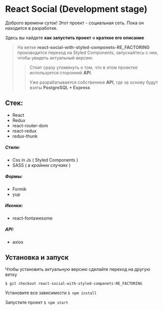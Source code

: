 # React Social (Development stage)
Доброго времени суток! Этот проект - социальная сеть. Пока он находится в разработке.

Здесь вы найдете **как запустить проект** и **краткое его описание**
> На ветке **react-social-with-styled-componets-RE_FACTORING** производится переход на Styled Components, запускайтесь с нее, чтобы увидеть актуальный версию.
>>Стоит сразу упомянуть о том, что в  этом проектке используется сторонний **API**.
>>
>> Уже разрабатывается собственное **API**, где за основу будут взяты **PostgreSQL + Express**

## Cтек:
- React
- Redux
- react-router-dom
- react-redux
- redux-thunk
##### Стили: 
- Css in Js ( Styled Components )
- SASS ( *в крайних случаях* )
##### Формы:
- Formik
- yup
##### Иконки:
- react-fontawesome
##### API:
- axios


## Установка  и запуск
Чтобы установить актуальную версию сделайте переход на другую ветку

`$ git checkout react-social-with-styled-componets-RE_FACTORING`

Установите все зависимости
`$ npm install`

Запустите проект 
`$ npm start`